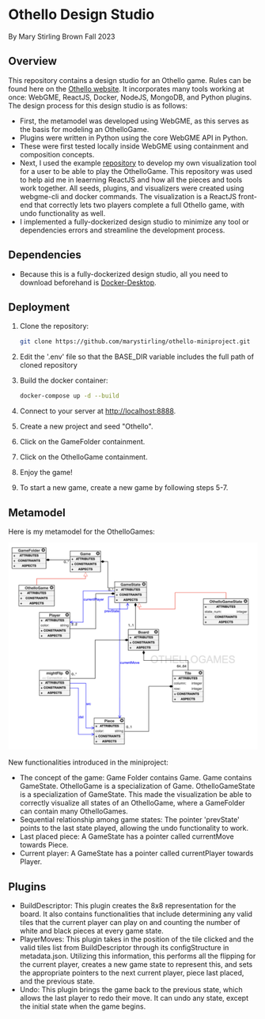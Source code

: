 # Othello Design Studio
By Mary Stirling Brown
Fall 2023

## Overview
This repository contains a design studio for an Othello game. Rules can be found here on the [Othello website](https://www.eothello.com). It incorporates many tools working at once: WebGME, ReactJS, Docker, NodeJS, MongoDB, and Python plugins. The design process for this design studio is as follows: 

- First, the metamodel was developed using WebGME, as this serves as the basis for modeling an OthelloGame.
- Plugins were written in Python using the core WebGME API in Python.
- These were first tested locally inside WebGME using containment and composition concepts.
- Next, I used the example [repository](https://github.com/kecso/mic-react-viz) to develop my own visualization tool for a user to be able to play the OthelloGame. This repository was used to help aid me in leaerning ReactJS and how all the pieces and tools work together. All seeds, plugins, and visualizers were created using webgme-cli and docker commands. The visualization is a ReactJS front-end that correctly lets two players complete a full Othello game, with undo functionality as well.
- I implemented a fully-dockerized design studio to minimize any tool or dependencies errors and streamline the development process.


## Dependencies
- Because this is a fully-dockerized design studio, all you need to download beforehand is [Docker-Desktop](https://www.docker.com/products/docker-desktop).

## Deployment
1) Clone the repository:
    ```bash
    git clone https://github.com/marystirling/othello-miniproject.git

1) Edit the '.env' file so that the BASE_DIR variable includes the full path of cloned repository

2) Build the docker container:
   
    ```bash
   docker-compose up -d --build

3) Connect to your server at [http://localhost:8888](http://localhost:8888).

4) Create a new project and seed "Othello".
5) Click on the GameFolder containment.
6) Click on the OthelloGame containment.
7) Enjoy the game!
8) To start a new game, create a new game by following steps 5-7.
## Metamodel
Here is my metamodel for the OthelloGames:

<img src="Metamodel.png" alt="Alt Text" width="600" />

New functionalities introduced in the miniproject:

- The concept of the game: Game Folder contains Game. Game contains GameState. OthelloGame is a specialization of Game. OthelloGameState is a specialization of GameState. This made the visualization be able to correctly visualize all states of an OthelloGame, where a GameFolder can contain many OthelloGames.
- Sequential relationship among game states: The pointer 'prevState' points to the last state played, allowing the undo functionality to work.
- Last placed piece: A GameState has a pointer called currentMove towards Piece.
- Current player: A GameState has a pointer called currentPlayer towards Player.

## Plugins
- BuildDescriptor: This plugin creates the 8x8 representation for the board. It also contains functionalities that include determining any valid tiles that the current player can play on and counting the number of white and black pieces at every game state.
- PlayerMoves: This plugin takes in the position of the tile clicked and the valid tiles list from BuildDescriptor through its configStructure in metadata.json. Utilizing this information, this performs all the flipping for the current player, creates a new game state to represent this, and sets the appropriate pointers to the next current player, piece last placed, and the previous state.
- Undo: This plugin brings the game back to the previous state, which allows the last player to redo their move. It can undo any state, except the initial state when the game begins.
